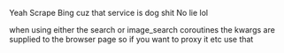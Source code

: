 Yeah Scrape Bing cuz that service is dog shit No lie lol

when using either the search or image_search coroutines the kwargs are supplied to the browser page so if you want to proxy it etc use that